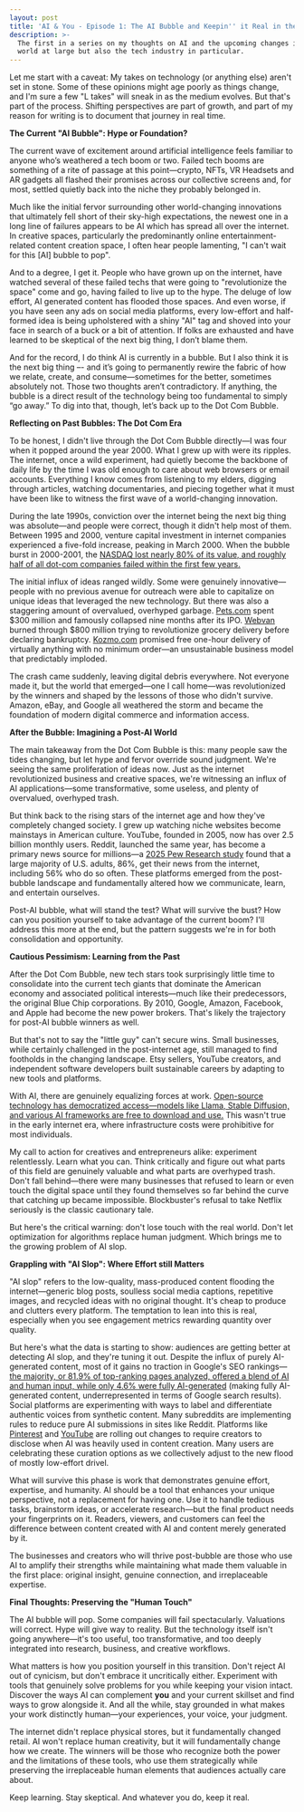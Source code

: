 ```yaml
---
layout: post
title: 'AI & You - Episode 1: The AI Bubble and Keepin'' it Real in the age of AI'
description: >-
  The first in a series on my thoughts on AI and the upcoming changes in the
  world at large but also the tech industry in particular.
---
```

Let me start with a caveat: My takes on technology (or anything else) aren't set in stone. Some of these opinions might age poorly as things change, and I'm sure a few "L takes" will sneak in as the medium evolves. But that's part of the process. Shifting perspectives are part of growth, and part of my reason for writing is to document that journey in real time.

**The Current "AI Bubble": Hype or Foundation?**

The current wave of excitement around artificial intelligence feels familiar to anyone who’s weathered a tech boom or two. Failed tech booms are something of a rite of passage at this point—crypto, NFTs, VR Headsets and AR gadgets all flashed their promises across our collective screens and, for most, settled quietly back into the niche they probably belonged in. 

Much like the initial fervor surrounding other world-changing innovations that ultimately fell short of their sky-high expectations, the newest one in a long line of failures appears to be AI which has spread all over the internet. In creative spaces, particularly the predominantly online entertainment-related content creation space, I often hear people lamenting, "I can't wait for this \[AI\] bubble to pop". 

And to a degree, I get it. People who have grown up on the internet, have watched several of these failed techs that were going to "revolutionize the space" come and go, having failed to live up to the hype. The deluge of low effort, AI generated content has flooded those spaces. And even worse, if you have seen any ads on social media platforms, every low-effort and half-formed idea is being upholstered with a shiny "AI" tag and shoved into your face in search of a buck or a bit of attention. If folks are exhausted and have learned to be skeptical of the next big thing, I don’t blame them.

And for the record, I do think AI is currently in a bubble. But I also think it is the next big thing –- and it’s going to permanently rewire the fabric of how we relate, create, and consume—sometimes for the better, sometimes absolutely not. Those two thoughts aren’t contradictory. If anything, the bubble is a direct result of the technology being too fundamental to simply “go away.” To dig into that, though, let’s back up to the Dot Com Bubble.

**Reflecting on Past Bubbles: The Dot Com Era**

To be honest, I didn't live through the Dot Com Bubble directly—I was four when it popped around the year 2000. What I grew up with were its ripples. The internet, once a wild experiment, had quietly become the backbone of daily life by the time I was old enough to care about web browsers or email accounts. Everything I know comes from listening to my elders, digging through articles, watching documentaries, and piecing together what it must have been like to witness the first wave of a world-changing innovation.

During the late 1990s, conviction over the internet being the next big thing was absolute—and people were correct, though it didn't help most of them. Between 1995 and 2000, venture capital investment in internet companies  experienced a five-fold increase, peaking in March 2000. When the bubble burst in 2000-2001, the [NASDAQ lost nearly 80% of its value, and roughly half of all dot-com companies failed within the first few years.](https://www.investopedia.com/terms/d/dotcom-bubble.asp)

The initial influx of ideas ranged wildly. Some were genuinely innovative—people with no previous avenue for outreach were able to capitalize on unique ideas that leveraged the new technology. But there was also a staggering amount of overvalued, overhyped garbage. [Pets.com](//Pets.com) spent $300 million and famously collapsed nine months after its IPO. [Webvan](https://www.bitofbusiness.com/post/collapse-of-webvan) burned through $800 million trying to revolutionize grocery delivery before declaring bankruptcy. [Kozmo.com](//Kozmo.com) promised free one-hour delivery of virtually anything with no minimum order—an unsustainable business model that predictably imploded.

The crash came suddenly, leaving digital debris everywhere. Not everyone made it, but the world that emerged—one I call home—was revolutionized by the winners and shaped by the lessons of those who didn't survive. Amazon, eBay, and Google all weathered the storm and became the foundation of modern digital commerce and information access.

**After the Bubble: Imagining a Post-AI World**

The main takeaway from the Dot Com Bubble is this: many people saw the tides changing, but let hype and fervor override sound judgment. We're seeing the same proliferation of ideas now. Just as the internet revolutionized business and creative spaces, we're witnessing an influx of AI applications—some transformative, some useless, and plenty of overvalued, overhyped trash.

But think back to the rising stars of the internet age and how they've completely changed society. I grew up watching niche websites become mainstays in American culture. YouTube, founded in 2005, now has over 2.5 billion monthly users. Reddit, launched the same year, has become a primary news source for millions—a [2025 Pew Research study](https://www.pewresearch.org/journalism/fact-sheet/news-platform-fact-sheet/) found that a large majority of U.S. adults, 86%, get their news from the internet, including 56% who do so often. These platforms emerged from the post-bubble landscape and fundamentally altered how we communicate, learn, and entertain ourselves.

Post-AI bubble, what will stand the test? What will survive the bust? How can you position yourself to take advantage of the current boom? I'll address this more at the end, but the pattern suggests we're in for both consolidation and opportunity.

**Cautious Pessimism: Learning from the Past**

After the Dot Com Bubble, new tech stars took surprisingly little time to consolidate into the current tech giants that dominate the American economy and associated political interests—much like their predecessors, the original Blue Chip corporations. By 2010, Google, Amazon, Facebook, and Apple had become the new power brokers. That's likely the trajectory for post-AI bubble winners as well.

But that's not to say the "little guy" can't secure wins. Small businesses, while certainly challenged in the post-internet age, still managed to find footholds in the changing landscape. Etsy sellers, YouTube creators, and independent software developers built sustainable careers by adapting to new tools and platforms.

With AI, there are genuinely equalizing forces at work. [Open-source technology has democratized access—models like Llama, Stable Diffusion, and various AI frameworks are free to download and use.](https://www.zdnet.com/article/the-best-open-source-ai-models-all-your-free-to-use-options-explained/) This wasn't true in the early internet era, where infrastructure costs were prohibitive for most individuals.

My call to action for creatives and entrepreneurs alike: experiment relentlessly. Learn what you can. Think critically and figure out what parts of this field are genuinely valuable and what parts are overhyped trash. Don't fall behind—there were many businesses that refused to learn or even touch the digital space until they found themselves so far behind the curve that catching up became impossible. Blockbuster's refusal to take Netflix seriously is the classic cautionary tale.

But here's the critical warning: don't lose touch with the real world. Don't let optimization for algorithms replace human judgment. Which brings me to the growing problem of AI slop.

**Grappling with "AI Slop": Where Effort still Matters**

"AI slop" refers to the low-quality, mass-produced content flooding the internet—generic blog posts, soulless social media captions, repetitive images, and recycled ideas with no original thought. It's cheap to produce and clutters every platform. The temptation to lean into this is real, especially when you see engagement metrics rewarding quantity over quality.

But here's what the data is starting to show: audiences are getting better at detecting AI slop, and they're tuning it out. Despite the influx of purely AI-generated content, most of it gains no traction in Google's SEO rankings—[the majority, or 81.9% of top-ranking pages analyzed, offered a blend of AI and human input, while only 4.6% were fully AI-generated](https://www.emarketer.com/content/google-doesn-t-penalize-ai-content-86-5--of-top-pages-use-some-ai--study-finds) (making fully AI-generated content, underrepresented in terms of Google search results). Social platforms are experimenting with ways to label and differentiate authentic voices from synthetic content. Many subreddits are implementing rules to reduce pure AI submissions in sites like Reddit. Platforms like [Pinterest](https://help.pinterest.com/en/article/gen-ai-labels) and [YouTube](https://support.google.com/youtube/thread/264550152/new-disclosures-and-labels-for-generative-ai-content-on-youtube?hl=en) are rolling out changes to require creators to disclose when AI was heavily used in content creation. Many users are celebrating these curation options as we collectively adjust to the new flood of mostly low-effort drivel.

What will survive this phase is work that demonstrates genuine effort, expertise, and humanity. AI should be a tool that enhances your unique perspective, not a replacement for having one. Use it to handle tedious tasks, brainstorm ideas, or accelerate research—but the final product needs your fingerprints on it. Readers, viewers, and customers can feel the difference between content created with AI and content merely generated by it.

The businesses and creators who will thrive post-bubble are those who use AI to amplify their strengths while maintaining what made them valuable in the first place: original insight, genuine connection, and irreplaceable expertise.

**Final Thoughts: Preserving the "Human Touch"**

The AI bubble will pop. Some companies will fail spectacularly. Valuations will correct. Hype will give way to reality. But the technology itself isn't going anywhere—it's too useful, too transformative, and too deeply integrated into research, business, and creative workflows.

What matters is how you position yourself in this transition. Don't reject AI out of cynicism, but don't embrace it uncritically either. Experiment with tools that genuinely solve problems for you while keeping your vision intact. Discover the ways AI can complement **you** and your current skillset and find ways to grow alongside it. And all the while, stay grounded in what makes your work distinctly human—your experiences, your voice, your judgment.

The internet didn't replace physical stores, but it fundamentally changed retail. AI won't replace human creativity, but it will fundamentally change how we create. The winners will be those who recognize both the power and the limitations of these tools, who use them strategically while preserving the irreplaceable human elements that audiences actually care about.

Keep learning. Stay skeptical. And whatever you do, keep it real.
